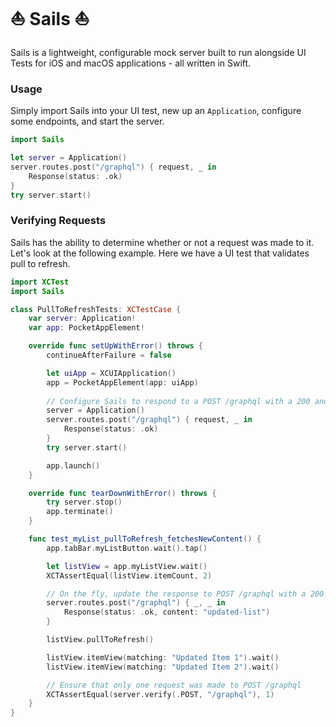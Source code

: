 # ⛵️ Sails ⛵️

Sails is a lightweight, configurable mock server built to run alongside UI Tests for iOS and macOS applications - all
written in Swift.

### Usage

Simply import Sails into your UI test, new up an `Application`, configure some endpoints, and start the server.

```swift
import Sails

let server = Application()
server.routes.post("/graphql") { request, _ in
    Response(status: .ok)
}
try server.start()
```

### Verifying Requests

Sails has the ability to determine whether or not a request was made to it. Let's look at the following example. Here
we have a UI test that validates pull to refresh.

```swift
import XCTest
import Sails

class PullToRefreshTests: XCTestCase {
    var server: Application!
    var app: PocketAppElement!

    override func setUpWithError() throws {
        continueAfterFailure = false

        let uiApp = XCUIApplication()
        app = PocketAppElement(app: uiApp)
        
        // Configure Sails to respond to a POST /graphql with a 200 and no body
        server = Application()
        server.routes.post("/graphql") { request, _ in
            Response(status: .ok)
        }
        try server.start()

        app.launch()
    }

    override func tearDownWithError() throws {
        try server.stop()
        app.terminate()
    }

    func test_myList_pullToRefresh_fetchesNewContent() {
        app.tabBar.myListButton.wait().tap()

        let listView = app.myListView.wait()
        XCTAssertEqual(listView.itemCount, 2)

        // On the fly, update the response to POST /graphql with a 200 and body
        server.routes.post("/graphql") { _, _ in
            Response(status: .ok, content: "updated-list")
        }

        listView.pullToRefresh()

        listView.itemView(matching: "Updated Item 1").wait()
        listView.itemView(matching: "Updated Item 2").wait()

        // Ensure that only one request was made to POST /graphql
        XCTAssertEqual(server.verify(.POST, "/graphql"), 1)
    }
}
```